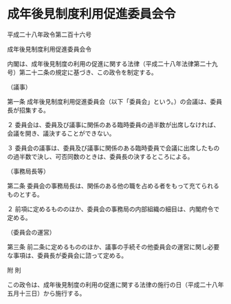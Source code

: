# 成年後見制度利用促進委員会令

平成二十八年政令第二百十六号

成年後見制度利用促進委員会令

内閣は、成年後見制度の利用の促進に関する法律（平成二十八年法律第二十九号）第二十二条の規定に基づき、この政令を制定する。

（議事）

第一条 成年後見制度利用促進委員会（以下「委員会」という。）の会議は、委員長が招集する。

２ 委員会は、委員及び議事に関係のある臨時委員の過半数が出席しなければ、会議を開き、議決することができない。

３ 委員会の議事は、委員及び議事に関係のある臨時委員で会議に出席したものの過半数で決し、可否同数のときは、委員長の決するところによる。

（事務局長等）

第二条 委員会の事務局長は、関係のある他の職を占める者をもって充てられるものとする。

２ 前項に定めるもののほか、委員会の事務局の内部組織の細目は、内閣府令で定める。

（委員会の運営）

第三条 前二条に定めるもののほか、議事の手続その他委員会の運営に関し必要な事項は、委員長が委員会に諮って定める。

附 則

この政令は、成年後見制度の利用の促進に関する法律の施行の日（平成二十八年五月十三日）から施行する。
